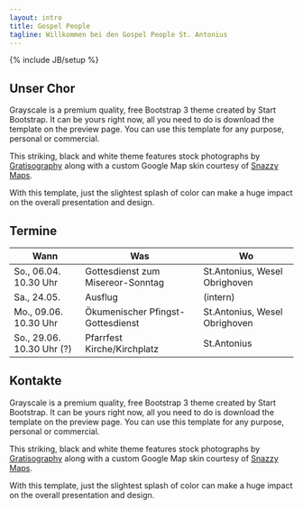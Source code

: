 ```yaml
---
layout: intro
title: Gospel People
tagline: Willkommen bei den Gospel People St. Antonius
---
```

{% include JB/setup %}

<section id="about" class="container content-section text-center">
  <div class="row">
    <div class="col-lg-8 col-lg-offset-2">
      <h2>Unser Chor</h2>
      <p>Grayscale is a premium quality, free Bootstrap 3 theme created by Start Bootstrap. It can be yours right now, all you need to do is download the template on the preview page. You can use this template for any purpose, personal or commercial.</p>
      <p>This striking, black and white theme features stock photographs by <a href="http://gratisography.com/">Gratisography</a> along with a custom Google Map skin courtesy of <a href="http://snazzymaps.com/">Snazzy Maps</a>.</p>
      <p>With this template, just the slightest splash of color can make a huge impact on the overall presentation and design.</p>
    </div>
  </div>
</section>

<section id="dates" class="container dates-section">
  <div class="row">
    <div class="col-lg-8 col-lg-offset-2">
      <h2 class="text-center">Termine</h2>
      <table class="table">
        <thead>
          <tr>
            <th>Wann</th>
            <th>Was</th>
            <th>Wo</th>
          </tr>
        </thead>
        <tbody>
          <tr>
            <td>So., 06.04. 10.30 Uhr</td>
            <td>Gottesdienst zum Misereor-Sonntag</td>
            <td>St.Antonius, Wesel Obrighoven</td>
          </tr>
          <tr>
            <td>Sa., 24.05.</td>
            <td>Ausflug</td>
            <td>(intern)</td>
          </tr>
          <tr>
            <td>Mo., 09.06.  10.30 Uhr</td>
            <td>&Ouml;kumenischer Pfingst-Gottesdienst</td>
            <td>St.Antonius, Wesel Obrighoven</td>
          </tr>
          <tr>
            <td>So., 29.06.  10.30 Uhr (?)</td>
            <td>Pfarrfest Kirche/Kirchplatz</td>
            <td>St.Antonius</td>
          </tr>
        </tbody>
      </table>
    </div>
  </div>
</section>

<section id="contact" class="container contact-section text-center">
  <div class="row">
    <div class="col-lg-8 col-lg-offset-2">
      <h2>Kontakte</h2>
      <p>Grayscale is a premium quality, free Bootstrap 3 theme created by Start Bootstrap. It can be yours right now, all you need to do is download the template on the preview page. You can use this template for any purpose, personal or commercial.</p>
      <p>This striking, black and white theme features stock photographs by <a href="http://gratisography.com/">Gratisography</a> along with a custom Google Map skin courtesy of <a href="http://snazzymaps.com/">Snazzy Maps</a>.</p>
      <p>With this template, just the slightest splash of color can make a huge impact on the overall presentation and design.</p>
    </div>
  </div>
</section>
